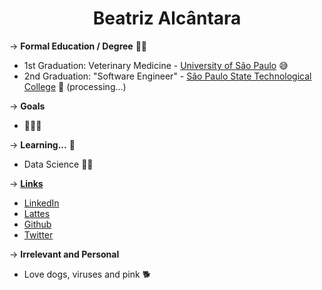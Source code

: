 <h1 align="center">Beatriz Alcântara</h1>

&rarr; __Formal Education / Degree__ :woman_student: 
* 1st Graduation: Veterinary Medicine - [University of São Paulo](https://en.wikipedia.org/wiki/University_of_S%C3%A3o_Paulo) :sweat_smile: 
* 2nd Graduation: "Software Engineer" - [São Paulo State Technological College](https://en.wikipedia.org/wiki/S%C3%A3o_Paulo_State_Technological_College)  :muscle: (processing...)

&rarr; __Goals__ 
* :woman_scientist::dna:

&rarr; __Learning...__ :paw_prints:
* Data Science :snake::white_heart:

&rarr; [__Links__](C:\Users\alcan\Documents\GitHub\alcantaralbeatriz\website\main.html)
* [LinkedIn](https://www.linkedin.com/in/beatriz-alcantara-8a750b159/)
* [Lattes](http://lattes.cnpq.br/4030442243713832)
* [Github](https://github.com/alcantaralbeatriz)
* [Twitter](https://twitter.com/Beatriz79892930)

&rarr; __Irrelevant and Personal__
 * Love dogs, viruses and pink :dog2:
